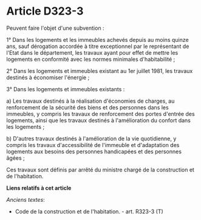 # Article D323-3

Peuvent faire l'objet d'une subvention :

1° Dans les logements et les immeubles achevés depuis au moins quinze ans, sauf dérogation accordée à titre exceptionnel par
le représentant de l'Etat dans le département, les travaux ayant pour effet de mettre les logements en conformité avec les
normes minimales d'habitabilité ;

2° Dans les logements et immeubles existant au 1er juillet 1981, les travaux destinés à économiser l'énergie ;

3° Dans les logements et immeubles existants :

a) Les travaux destinés à la réalisation d'économies de charges, au renforcement de la sécurité des biens et des personnes
dans les immeubles, y compris les travaux de renforcement des portes d'entrée des logements, ainsi que les travaux destinés à
l'amélioration du confort dans les logements ;

b) D'autres travaux destinés à l'amélioration de la vie quotidienne, y compris les travaux d'accessibilité de l'immeuble et
d'adaptation des logements aux besoins des personnes handicapées et des personnes âgées ;

Ces travaux sont définis par arrêté du ministre chargé de la construction et de l'habitation.

**Liens relatifs à cet article**

_Anciens textes_:

  - Code de la construction et de l'habitation. - art. R323-3 (T)
